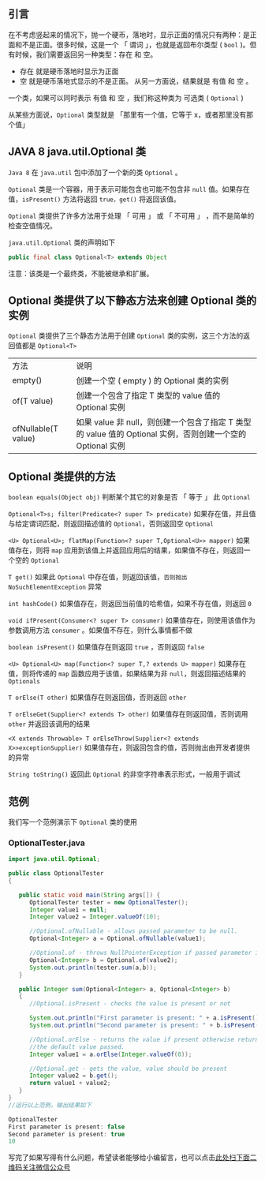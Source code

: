 ## 引言
在不考虑竖起来的情况下，抛一个硬币，落地时，显示正面的情况只有两种：是正面和不是正面。很多时候，这是一个 「 谓词 」，也就是返回布尔类型 ( `bool` )。但有时候，我们需要返回另一种类型：存在 和 空。

- 存在 就是硬币落地时显示为正面
- 空 就是硬币落地式显示的不是正面。
从另一方面说，结果就是 有值 和 空 。

一个类，如果可以同时表示 有值 和 空 ，我们称这种类为 可选类 ( `Optional` )

从某些方面说，`Optional` 类型就是 「那里有一个值，它等于 x，或者那里没有那个值」

## JAVA 8 java.util.Optional 类
`Java 8` 在 `java.util` 包中添加了一个新的类 `Optional` 。

`Optional` 类是一个容器，用于表示可能包含也可能不包含非 `null` 值。如果存在值，`isPresent()` 方法将返回 `true，get()` 将返回该值。

`Optional` 类提供了许多方法用于处理 「 可用 」 或 「 不可用 」 ，而不是简单的检查空值情况。

`java.util.Optional` 类的声明如下
```java
public final class Optional<T> extends Object
```
注意：该类是一个最终类，不能被继承和扩展。

## Optional 类提供了以下静态方法来创建 Optional 类的实例

`Optional` 类提供了三个静态方法用于创建 `Optional` 类的实例，这三个方法的返回值都是 `Optional<T>`
<table>
<tr><td>方法</td><td>说明</td></tr>
	<tr><td>empty()</td><td>创建一个空 ( empty ) 的 Optional 类的实例</td></tr>
	<tr><td>of(T value)</td><td>创建一个包含了指定 T 类型的 value 值的 Optional 实例</td></tr>
	<tr><td>ofNullable(T value)</td><td>如果 value 非 null，则创建一个包含了指定 T 类型的 value 值的 Optional 实例，否则创建一个空的 Optional 实例</td></tr>
</table>

## Optional 类提供的方法

`boolean equals(Object obj)`
判断某个其它的对象是否 「 等于 」 此 `Optional`

`Optional<T>s; filter(Predicate<? super T> predicate)`
如果存在值，并且值与给定谓词匹配，则返回描述值的 `Optional`，否则返回空 `Optional`

`<U> Optional<U>; flatMap(Function<? super T,Optional<U>> mapper)`
如果值存在，则将 `map` 应用到该值上并返回应用后的结果，如果值不存在，则返回一个空的 `Optional`

`T get()`
如果此 `Optional` 中存在值，则返回该值，`否则抛出NoSuchElementException` 异常

`int hashCode()`
如果值存在，则返回当前值的哈希值，如果不存在值，则返回 `0`

`void ifPresent(Consumer<? super T> consumer)`
如果值存在，则使用该值作为参数调用方法 `consumer` 。如果值不存在，则什么事情都不做

`boolean isPresent()`
如果值存在则返回 `true` ，否则返回 `false`

`<U> Optional<U> map(Function<? super T,? extends U> mapper)`
如果存在值，则将传递的 `map` 函数应用于该值，如果结果为非 `null`，则返回描述结果的 `Optionals`

`T orElse(T other)`
如果值存在则返回值，否则返回 `other`

`T orElseGet(Supplier<? extends T> other)`
如果值存在则返回值，否则调用 `other` 并返回该调用的结果

`<X extends Throwable> T orElseThrow(Supplier<? extends X>>exceptionSupplier)`
如果值存在，则返回包含的值，否则抛出由开发者提供的异常

`String toString()`
返回此 `Optional` 的非空字符串表示形式，一般用于调试

## 范例
我们写一个范例演示下 `Optional` 类的使用

### OptionalTester.java
```java
import java.util.Optional;

public class OptionalTester
{

   public static void main(String args[]) {
      OptionalTester tester = new OptionalTester();
      Integer value1 = null;
      Integer value2 = Integer.valueOf(10);

      //Optional.ofNullable - allows passed parameter to be null.
      Optional<Integer> a = Optional.ofNullable(value1);

      //Optional.of - throws NullPointerException if passed parameter is null
      Optional<Integer> b = Optional.of(value2);
      System.out.println(tester.sum(a,b));
   }

   public Integer sum(Optional<Integer> a, Optional<Integer> b)
   {
      //Optional.isPresent - checks the value is present or not

      System.out.println("First parameter is present: " + a.isPresent());
      System.out.println("Second parameter is present: " + b.isPresent());

      //Optional.orElse - returns the value if present otherwise returns
      //the default value passed.
      Integer value1 = a.orElse(Integer.valueOf(0));

      //Optional.get - gets the value, value should be present
      Integer value2 = b.get();
      return value1 + value2;
   }
}
//运行以上范例，输出结果如下

OptionalTester
First parameter is present: false
Second parameter is present: true
10
```

写完了如果写得有什么问题，希望读者能够给小编留言，也可以点击[此处扫下面二维码关注微信公众号](https://www.ycbbs.vip/?p=28 "此处扫下面二维码关注微信公众号")